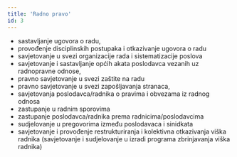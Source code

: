 ```yaml
---
title: 'Radno pravo'
id: 3
---
```


- sastavljanje ugovora o radu, 
- provođenje disciplinskih postupaka i otkazivanje ugovora o radu
- savjetovanje u svezi organizacije rada i sistematizacije poslova
- savjetovanje i sastavljanje općih akata poslodavca vezanih uz radnopravne odnose, 
- pravno savjetovanje u svezi zaštite na radu
- pravno savjetovanje u svezi zapošljavanja stranaca,
- savjetovanja poslodavca/radnika o pravima i obvezama iz radnog odnosa
- zastupanje u radnim sporovima
- zastupanje poslodavca/radnika prema radnicima/poslodavcima
- sudjelovanje u pregovorima između poslodavaca i sinidkata
- savjetovanje i provođenje restrukturiranja i kolektivna otkazivanja viška radnika (savjetovanje i sudjelovanje u izradi programa zbrinjavanja viška radnika) 